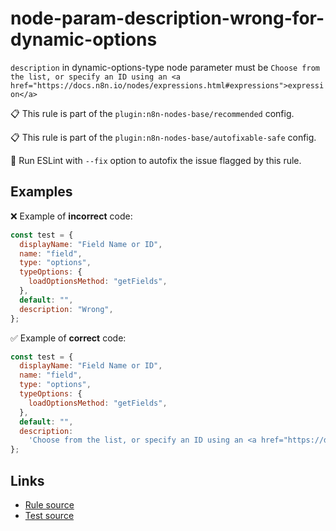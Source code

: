 [//]: # "File generated from a template. Do not edit this file directly."

# node-param-description-wrong-for-dynamic-options

`description` in dynamic-options-type node parameter must be `Choose from the list, or specify an ID using an <a href="https://docs.n8n.io/nodes/expressions.html#expressions">expression</a>`

📋 This rule is part of the `plugin:n8n-nodes-base/recommended` config.

📋 This rule is part of the `plugin:n8n-nodes-base/autofixable-safe` config.

🔧 Run ESLint with `--fix` option to autofix the issue flagged by this rule.

## Examples

❌ Example of **incorrect** code:

```js
const test = {
  displayName: "Field Name or ID",
  name: "field",
  type: "options",
  typeOptions: {
    loadOptionsMethod: "getFields",
  },
  default: "",
  description: "Wrong",
};
```

✅ Example of **correct** code:

```js
const test = {
  displayName: "Field Name or ID",
  name: "field",
  type: "options",
  typeOptions: {
    loadOptionsMethod: "getFields",
  },
  default: "",
  description:
    'Choose from the list, or specify an ID using an <a href="https://docs.n8n.io/nodes/expressions.html#expressions">expression</a>',
};
```

## Links

- [Rule source](../../lib/rules/node-param-description-wrong-for-dynamic-options.ts)
- [Test source](../../tests/node-param-description-wrong-for-dynamic-options.test.ts)
